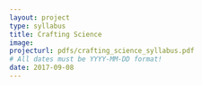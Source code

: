 ```yaml
---
layout: project
type: syllabus
title: Crafting Science
image: 
projecturl: pdfs/crafting_science_syllabus.pdf
# All dates must be YYYY-MM-DD format!
date: 2017-09-08
---
```

